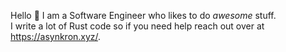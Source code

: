 Hello 👋 
I am a Software Engineer who likes to do *awesome* stuff.
<br>
I write a lot of Rust code so if you need help reach out over at https://asynkron.xyz/.
